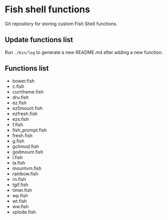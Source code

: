 # Fish shell functions
Git repository for storing custom Fish Shell functions.

## Update functions list
Run `./bin/log` to generate a new README.md after adding a new function.

## Functions list
* bower.fish
* c.fish
* currtheme.fish
* dru.fish
* ez.fish
* ez5mount.fish
* ezfresh.fish
* ezs.fish
* f.fish
* fish_prompt.fish
* fresh.fish
* g.fish
* gchmod.fish
* godmount.fish
* l.fish
* la.fish
* mountvm.fish
* rainbow.fish
* rn.fish
* tgif.fish
* timer.fish
* wp.fish
* wt.fish
* ww.fish
* xplode.fish
